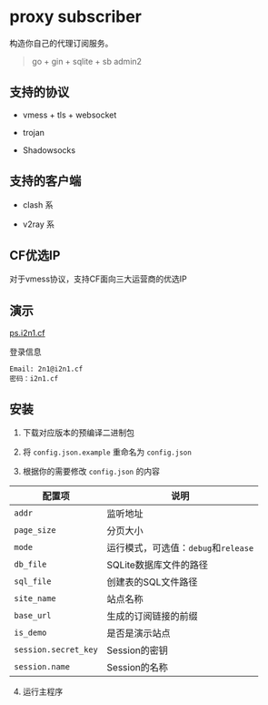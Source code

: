 # proxy subscriber

构造你自己的代理订阅服务。

> go + gin + sqlite + sb admin2

## 支持的协议

+ vmess + tls + websocket

+ trojan

+ Shadowsocks

## 支持的客户端

+ clash 系

+ v2ray 系

## CF优选IP

对于vmess协议，支持CF面向三大运营商的优选IP

## 演示

[ps.i2n1.cf](https://ps.i2n1.cf)

登录信息

```
Email: 2n1@i2n1.cf
密码：i2n1.cf
```

## 安装

1. 下载对应版本的预编译二进制包

2. 将 `config.json.example` 重命名为 `config.json`

3. 根据你的需要修改 `config.json` 的内容

|配置项|说明|
|----|----|
|`addr`|监听地址|
|`page_size`|分页大小|
|`mode`|运行模式，可选值：`debug`和`release`|
|`db_file`|SQLite数据库文件的路径|
|`sql_file`|创建表的SQL文件路径|
|`site_name`|站点名称|
|`base_url`|生成的订阅链接的前缀|
|`is_demo`|是否是演示站点|
|`session.secret_key`|Session的密钥|
|`session.name`|Session的名称|

4. 运行主程序
